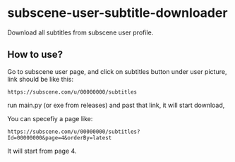 # subscene-user-subtitle-downloader
Download all subtitles from subscene user profile.


## How to use? 
Go to subscene user page, and click on subtitles button under user picture, link should be like this:
```
https://subscene.com/u/00000000/subtitles
```

run main.py (or exe from releases) and past that link, it will start download,

You can specefiy a page like:
```
https://subscene.com/u/00000000/subtitles?Id=00000000&page=4&orderBy=latest
```

It will start from page 4.
